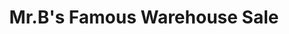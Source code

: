 ---
title: "Mr.B's Famous Warehouse Sale"
url: /mississauga/mr-bs-famous-warehouse-sale/
shop: Schuhe
---